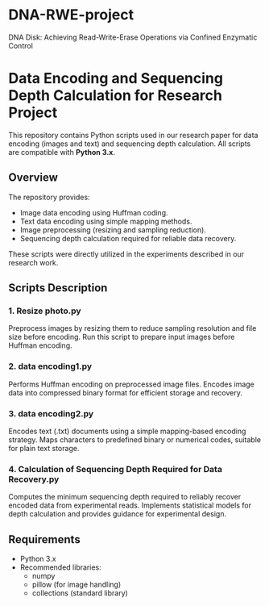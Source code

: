 # DNA-RWE-project
DNA Disk: Achieving Read-Write-Erase Operations via Confined Enzymatic Control

# Data Encoding and Sequencing Depth Calculation for Research Project

This repository contains Python scripts used in our research paper for data encoding (images and text) and sequencing depth calculation. All scripts are compatible with **Python 3.x**.

## Overview

The repository provides:
- Image data encoding using Huffman coding.
- Text data encoding using simple mapping methods.
- Image preprocessing (resizing and sampling reduction).
- Sequencing depth calculation required for reliable data recovery.

These scripts were directly utilized in the experiments described in our research work.

## Scripts Description

### 1. Resize photo.py
Preprocess images by resizing them to reduce sampling resolution and file size before encoding. Run this script to prepare input images before Huffman encoding.

### 2. data encoding1.py
Performs Huffman encoding on preprocessed image files. Encodes image data into compressed binary format for efficient storage and recovery.

### 3. data encoding2.py
Encodes text (.txt) documents using a simple mapping-based encoding strategy. Maps characters to predefined binary or numerical codes, suitable for plain text storage.

### 4. Calculation of Sequencing Depth Required for Data Recovery.py
Computes the minimum sequencing depth required to reliably recover encoded data from experimental reads. Implements statistical models for depth calculation and provides guidance for experimental design.

## Requirements

- Python 3.x
- Recommended libraries:
  - numpy
  - pillow (for image handling)
  - collections (standard library)


